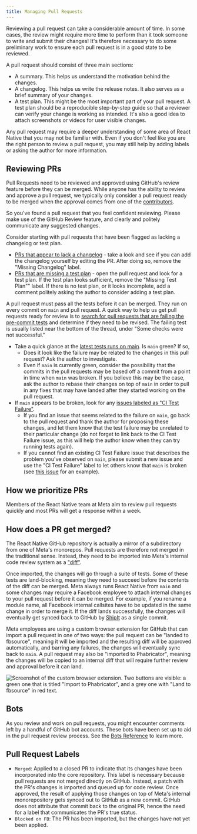 ```yaml
---
title: Managing Pull Requests
---
```


Reviewing a pull request can take a considerable amount of time. In some cases, the review might require more time to perform than it took someone to write and submit their changes! It's therefore necessary to do some preliminary work to ensure each pull request is in a good state to be reviewed.

A pull request should consist of three main sections:

- A summary. This helps us understand the motivation behind the changes.
- A changelog. This helps us write the release notes. It also serves as a brief summary of your changes.
- A test plan. This might be the most important part of your pull request. A test plan should be a reproducible step-by-step guide so that a reviewer can verify your change is working as intended. It's also a good idea to attach screenshots or videos for user visible changes.

Any pull request may require a deeper understanding of some area of React Native that you may not be familiar with. Even if you don't feel like you are the right person to review a pull request, you may still help by adding labels or asking the author for more information.

## Reviewing PRs

Pull Requests need to be reviewed and approved using GitHub's review feature before they can be merged. While anyone has the ability to review and approve a pull request, we typically only consider a pull request ready to be merged when the approval comes from one of the [contributors](https://github.com/facebook/react-native/blob/main/ECOSYSTEM.md).

<!-- alex ignore clearly -->

So you've found a pull request that you feel confident reviewing. Please make use of the GitHub Review feature, and clearly and politely communicate any suggested changes.

Consider starting with pull requests that have been flagged as lacking a changelog or test plan.

- [PRs that appear to lack a changelog](https://github.com/facebook/react-native/pulls?utf8=%E2%9C%93&q=is%3Apr+is%3Aopen+label%3A%22Missing+Changelog%22+) - take a look and see if you can add the changelog yourself by editing the PR. After doing so, remove the "Missing Changelog" label.
- [PRs that are missing a test plan](https://github.com/facebook/react-native/pulls?q=is%3Apr+label%3A%22Missing+Test+Plan%22+is%3Aclosed) - open the pull request and look for a test plan. If the test plan looks sufficient, remove the "Missing Test Plan"" label. If there is no test plan, or it looks incomplete, add a comment politely asking the author to consider adding a test plan.

A pull request must pass all the tests before it can be merged. They run on every commit on `main` and pull request. A quick way to help us get pull requests ready for review is to [search for pull requests that are failing the pre-commit tests](https://github.com/facebook/react-native/pulls?utf8=%E2%9C%93&q=is%3Apr+is%3Aopen+label%3A%22CLA+Signed%22+status%3Afailure+) and determine if they need to be revised. The failing test is usually listed near the bottom of the thread, under "Some checks were not successful."

- Take a quick glance at the [latest tests runs on main](https://circleci.com/gh/facebook/react-native/tree/main). Is `main` green? If so,
  - Does it look like the failure may be related to the changes in this pull request? Ask the author to investigate.
  - Even if `main` is currently green, consider the possibility that the commits in the pull requests may be based off a commit from a point in time when `main` was broken. If you believe this may be the case, ask the author to rebase their changes on top of `main` in order to pull in any fixes that may have landed after they started working on the pull request.
- If `main` appears to be broken, look for any [issues labeled as "CI Test Failure"](https://github.com/facebook/react-native/issues?utf8=%E2%9C%93&q=is%3Aissue+is%3Aopen+label%3A%22%E2%9D%8CCI+Test+Failure%22+).
  - If you find an issue that seems related to the failure on `main`, go back to the pull request and thank the author for proposing these changes, and let them know that the test failure may be unrelated to their particular change (do not forget to link back to the CI Test Failure issue, as this will help the author know when they can try running tests again).
  - If you cannot find an existing CI Test Failure issue that describes the problem you've observed on `main`, please submit a new issue and use the "CI Test Failure" label to let others know that `main` is broken (see [this issue](https://github.com/facebook/react-native/issues/23108) for an example).

## How we prioritize PRs

Members of the React Native team at Meta aim to review pull requests quickly and most PRs will get a response within a week.

## How does a PR get merged?

The React Native GitHub repository is actually a mirror of a subdirectory from one of Meta's monorepos. Pull requests are therefore not merged in the traditional sense. Instead, they need to be imported into Meta's internal code review system as a ["diff"](https://www.phacility.com/phabricator/differential/). 

Once imported, the changes will go through a suite of tests. Some of these tests are land-blocking, meaning they need to succeed before the contents of the diff can be merged. Meta always runs React Native from `main` and some changes may require a Facebook employee to attach internal changes to your pull request before it can be merged. For example, if you rename a module name, all Facebook internal callsites have to be updated in the same change in order to merge it. If the diff lands successfully, the changes will eventually get synced back to GitHub by [ShipIt](https://github.com/facebook/fbshipit) as a single commit.

Meta employees are using a custom browser extension for GitHub that can import a pull request in one of two ways: the pull request can be "landed to fbsource", meaning it will be imported and the resulting diff will be approved automatically, and barring any failures, the changes will eventually sync back to `main`. A pull request may also be "imported to Phabricator", meaning the changes will be copied to an internal diff that will require further review and approval before it can land.

![Screenshot of the custom browser extension. Two buttons are visible: a green one that is titled "Import to Phabricator", and a grey one with "Land to fbsource" in red text. ](/img/importing-pull-requests.png)

## Bots

As you review and work on pull requests, you might encounter comments left by a handful of GitHub bot accounts. These bots have been set up to aid in the pull request review process. See the [Bots Reference](/contributing/bots-reference) to learn more.

## Pull Request Labels

- `Merged`: Applied to a closed PR to indicate that its changes have been incorporated into the core repository. This label is necessary because pull requests are not merged directly on GitHub. Instead, a patch with the PR's changes is imported and queued up for code review. Once approved, the result of applying those changes on top of Meta's internal monorepository gets synced out to GitHub as a new commit. GitHub does not attribute that commit back to the original PR, hence the need for a label that communicates the PR's true status.
- `Blocked on FB`: The PR has been imported, but the changes have not yet been applied.
